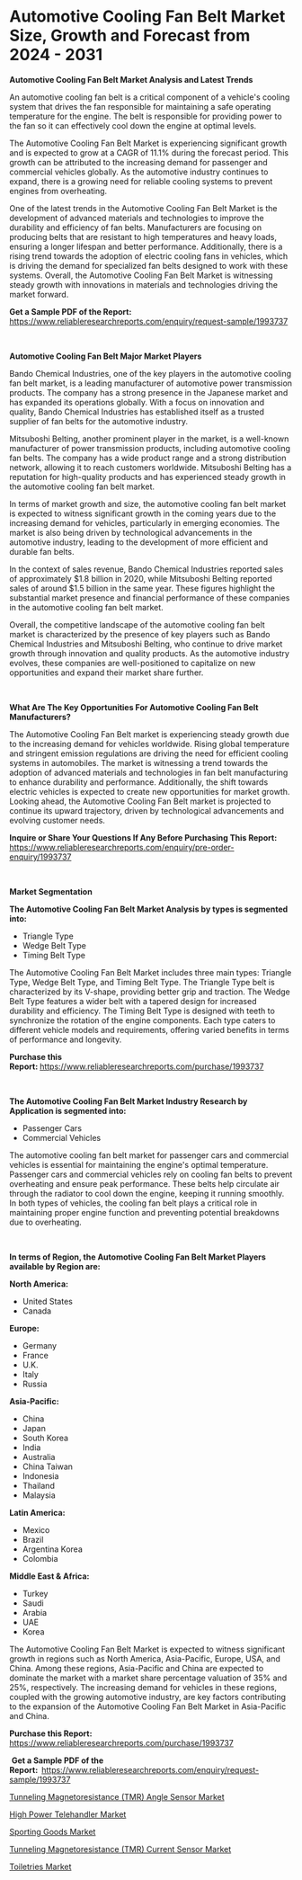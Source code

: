 <p><h1>Automotive Cooling Fan Belt Market Size, Growth and Forecast from 2024 - 2031</h1></p><p><strong>Automotive Cooling Fan Belt Market Analysis and Latest Trends</strong></p>
<p><p>An automotive cooling fan belt is a critical component of a vehicle's cooling system that drives the fan responsible for maintaining a safe operating temperature for the engine. The belt is responsible for providing power to the fan so it can effectively cool down the engine at optimal levels. </p><p>The Automotive Cooling Fan Belt Market is experiencing significant growth and is expected to grow at a CAGR of 11.1% during the forecast period. This growth can be attributed to the increasing demand for passenger and commercial vehicles globally. As the automotive industry continues to expand, there is a growing need for reliable cooling systems to prevent engines from overheating.</p><p>One of the latest trends in the Automotive Cooling Fan Belt Market is the development of advanced materials and technologies to improve the durability and efficiency of fan belts. Manufacturers are focusing on producing belts that are resistant to high temperatures and heavy loads, ensuring a longer lifespan and better performance. Additionally, there is a rising trend towards the adoption of electric cooling fans in vehicles, which is driving the demand for specialized fan belts designed to work with these systems. Overall, the Automotive Cooling Fan Belt Market is witnessing steady growth with innovations in materials and technologies driving the market forward.</p></p>
<p><strong>Get a Sample PDF of the Report:&nbsp;</strong> <a href="https://www.reliableresearchreports.com/enquiry/request-sample/1993737">https://www.reliableresearchreports.com/enquiry/request-sample/1993737</a></p>
<p>&nbsp;</p>
<p><strong>Automotive Cooling Fan Belt Major Market Players</strong></p>
<p><p>Bando Chemical Industries, one of the key players in the automotive cooling fan belt market, is a leading manufacturer of automotive power transmission products. The company has a strong presence in the Japanese market and has expanded its operations globally. With a focus on innovation and quality, Bando Chemical Industries has established itself as a trusted supplier of fan belts for the automotive industry.</p><p>Mitsuboshi Belting, another prominent player in the market, is a well-known manufacturer of power transmission products, including automotive cooling fan belts. The company has a wide product range and a strong distribution network, allowing it to reach customers worldwide. Mitsuboshi Belting has a reputation for high-quality products and has experienced steady growth in the automotive cooling fan belt market.</p><p>In terms of market growth and size, the automotive cooling fan belt market is expected to witness significant growth in the coming years due to the increasing demand for vehicles, particularly in emerging economies. The market is also being driven by technological advancements in the automotive industry, leading to the development of more efficient and durable fan belts.</p><p>In the context of sales revenue, Bando Chemical Industries reported sales of approximately $1.8 billion in 2020, while Mitsuboshi Belting reported sales of around $1.5 billion in the same year. These figures highlight the substantial market presence and financial performance of these companies in the automotive cooling fan belt market.</p><p>Overall, the competitive landscape of the automotive cooling fan belt market is characterized by the presence of key players such as Bando Chemical Industries and Mitsuboshi Belting, who continue to drive market growth through innovation and quality products. As the automotive industry evolves, these companies are well-positioned to capitalize on new opportunities and expand their market share further.</p></p>
<p>&nbsp;</p>
<p><strong>What Are The Key Opportunities For Automotive Cooling Fan Belt Manufacturers?</strong></p>
<p><p>The Automotive Cooling Fan Belt market is experiencing steady growth due to the increasing demand for vehicles worldwide. Rising global temperature and stringent emission regulations are driving the need for efficient cooling systems in automobiles. The market is witnessing a trend towards the adoption of advanced materials and technologies in fan belt manufacturing to enhance durability and performance. Additionally, the shift towards electric vehicles is expected to create new opportunities for market growth. Looking ahead, the Automotive Cooling Fan Belt market is projected to continue its upward trajectory, driven by technological advancements and evolving customer needs.</p></p>
<p><strong>Inquire or Share Your Questions If Any Before Purchasing This Report:</strong> <a href="https://www.reliableresearchreports.com/enquiry/pre-order-enquiry/1993737">https://www.reliableresearchreports.com/enquiry/pre-order-enquiry/1993737</a></p>
<p>&nbsp;</p>
<p><strong>Market Segmentation</strong></p>
<p><strong>The Automotive Cooling Fan Belt Market Analysis by types is segmented into:</strong></p>
<p><ul><li>Triangle Type</li><li>Wedge Belt Type</li><li>Timing Belt Type</li></ul></p>
<p><p>The Automotive Cooling Fan Belt Market includes three main types: Triangle Type, Wedge Belt Type, and Timing Belt Type. The Triangle Type belt is characterized by its V-shape, providing better grip and traction. The Wedge Belt Type features a wider belt with a tapered design for increased durability and efficiency. The Timing Belt Type is designed with teeth to synchronize the rotation of the engine components. Each type caters to different vehicle models and requirements, offering varied benefits in terms of performance and longevity.</p></p>
<p><strong>Purchase this Report:&nbsp;</strong><a href="https://www.reliableresearchreports.com/purchase/1993737">https://www.reliableresearchreports.com/purchase/1993737</a></p>
<p>&nbsp;</p>
<p><strong>The Automotive Cooling Fan Belt Market Industry Research by Application is segmented into:</strong></p>
<p><ul><li>Passenger Cars</li><li>Commercial Vehicles</li></ul></p>
<p><p>The automotive cooling fan belt market for passenger cars and commercial vehicles is essential for maintaining the engine's optimal temperature. Passenger cars and commercial vehicles rely on cooling fan belts to prevent overheating and ensure peak performance. These belts help circulate air through the radiator to cool down the engine, keeping it running smoothly. In both types of vehicles, the cooling fan belt plays a critical role in maintaining proper engine function and preventing potential breakdowns due to overheating.</p></p>
<p>&nbsp;</p>
<p><strong>In terms of Region, the Automotive Cooling Fan Belt Market Players available by Region are:</strong></p>
<p>
    <p> <strong> North America: </strong>
        <ul>
            <li>United States</li>
            <li>Canada</li>
        </ul>
        </p> 
    <p> <strong> Europe: </strong>
        <ul>
            <li>Germany</li>
            <li>France</li>
            <li>U.K.</li>
            <li>Italy</li>
            <li>Russia</li>
        </ul>
        </p> 
    <p> <strong> Asia-Pacific: </strong>
        <ul>
            <li>China</li>
            <li>Japan</li>
            <li>South Korea</li>
            <li>India</li>
            <li>Australia</li>
            <li>China Taiwan</li>
            <li>Indonesia</li>
            <li>Thailand</li>
            <li>Malaysia</li>
        </ul>
        </p> 
    <p> <strong> Latin America: </strong>
        <ul>
            <li>Mexico</li>
            <li>Brazil</li>
            <li>Argentina Korea</li>
            <li>Colombia</li>
        </ul>
        </p> 
    <p> <strong> Middle East & Africa: </strong>
        <ul>
            <li>Turkey</li>
            <li>Saudi</li>
            <li>Arabia</li>
            <li>UAE</li>
            <li>Korea</li>
        </ul>
    </p>
    </p>
<p><p>The Automotive Cooling Fan Belt Market is expected to witness significant growth in regions such as North America, Asia-Pacific, Europe, USA, and China. Among these regions, Asia-Pacific and China are expected to dominate the market with a market share percentage valuation of 35% and 25%, respectively. The increasing demand for vehicles in these regions, coupled with the growing automotive industry, are key factors contributing to the expansion of the Automotive Cooling Fan Belt Market in Asia-Pacific and China.</p></p>
<p><strong>Purchase this Report: </strong><a href="https://www.reliableresearchreports.com/purchase/1993737">https://www.reliableresearchreports.com/purchase/1993737</a></p>
<p>&nbsp;<strong>Get a Sample PDF of the Report:&nbsp;&nbsp;</strong><a href="https://www.reliableresearchreports.com/enquiry/request-sample/1993737">https://www.reliableresearchreports.com/enquiry/request-sample/1993737</a></p>
<p><strong></strong></p>
<p><p><a href="https://glittery-fuchsia-86a.notion.site/Tunneling-Magnetoresistance-TMR-Angle-Sensor-Market-Size-Share-Trends-Analysis-Report-By-Applic-4ef5f2cd6a3344d38712ec0ea62bca85">Tunneling Magnetoresistance (TMR) Angle Sensor Market</a></p><p><a href="https://acidic-farm-354.notion.site/High-Power-Telehandler-Market-Size-Market-Share-and-Global-Market-Analysis-Report-2024-2031-aa3c76e9f4a14fec941bb9d4eceab485">High Power Telehandler Market</a></p><p><a href="https://view.publitas.com/reportprime-1/sporting-goods-market-share-market-new-trends-analysis-report-by-type-by-application-by-end-use-by-region-and-segment-forecasts-2024-2031/">Sporting Goods Market</a></p><p><a href="https://acidic-farm-354.notion.site/Tunneling-Magnetoresistance-TMR-Current-Sensor-Market-Challenges-Opportunities-and-Growth-Drive-c9cb9f7c16fa4b2a8badb53dcd7f58a4">Tunneling Magnetoresistance (TMR) Current Sensor Market</a></p><p><a href="https://view.publitas.com/reportprime-1/toiletries-market-insights-market-players-and-forecast-till-2031/">Toiletries Market</a></p></p>